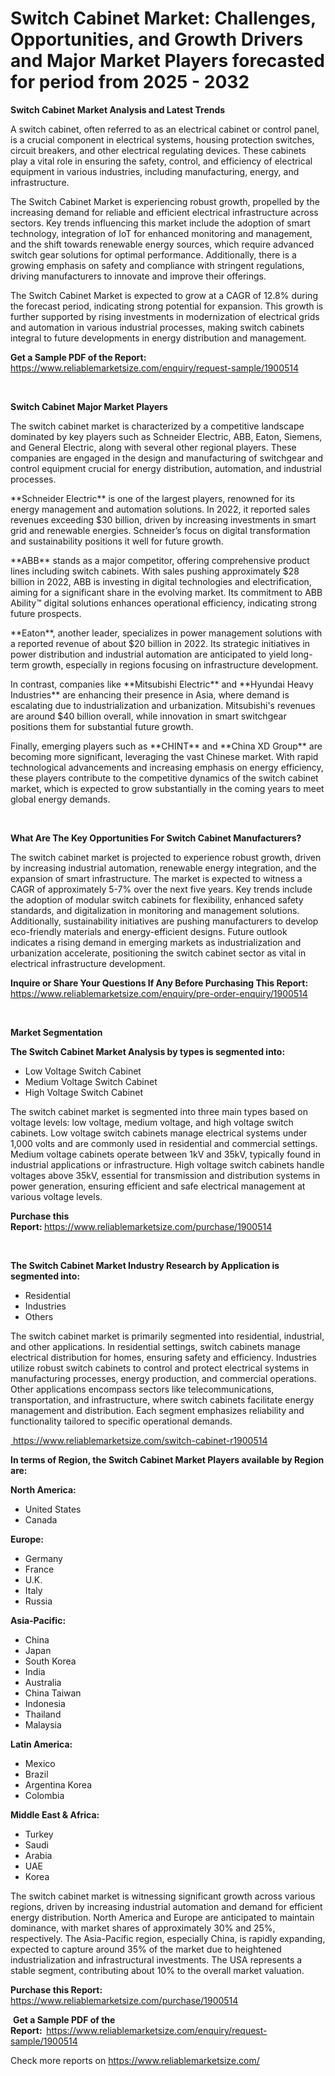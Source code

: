 <p><h1>Switch Cabinet Market: Challenges, Opportunities, and Growth Drivers and Major Market Players forecasted for period from 2025 - 2032</h1></p><p><strong>Switch Cabinet Market Analysis and Latest Trends</strong></p>
<p><p>A switch cabinet, often referred to as an electrical cabinet or control panel, is a crucial component in electrical systems, housing protection switches, circuit breakers, and other electrical regulating devices. These cabinets play a vital role in ensuring the safety, control, and efficiency of electrical equipment in various industries, including manufacturing, energy, and infrastructure.</p><p>The Switch Cabinet Market is experiencing robust growth, propelled by the increasing demand for reliable and efficient electrical infrastructure across sectors. Key trends influencing this market include the adoption of smart technology, integration of IoT for enhanced monitoring and management, and the shift towards renewable energy sources, which require advanced switch gear solutions for optimal performance. Additionally, there is a growing emphasis on safety and compliance with stringent regulations, driving manufacturers to innovate and improve their offerings.</p><p>The Switch Cabinet Market is expected to grow at a CAGR of 12.8% during the forecast period, indicating strong potential for expansion. This growth is further supported by rising investments in modernization of electrical grids and automation in various industrial processes, making switch cabinets integral to future developments in energy distribution and management.</p></p>
<p><strong>Get a Sample PDF of the Report:&nbsp;</strong> <a href="https://www.reliablemarketsize.com/enquiry/request-sample/1900514?utm_campaign=2283&utm_medium=2&utm_source=Github&utm_content=ia&utm_term=22022025&utm_id=switch-cabinet">https://www.reliablemarketsize.com/enquiry/request-sample/1900514</a></p>
<p>&nbsp;</p>
<p><strong>Switch Cabinet Major Market Players</strong></p>
<p><p>The switch cabinet market is characterized by a competitive landscape dominated by key players such as Schneider Electric, ABB, Eaton, Siemens, and General Electric, along with several other regional players. These companies are engaged in the design and manufacturing of switchgear and control equipment crucial for energy distribution, automation, and industrial processes.</p><p>**Schneider Electric** is one of the largest players, renowned for its energy management and automation solutions. In 2022, it reported sales revenues exceeding $30 billion, driven by increasing investments in smart grid and renewable energies. Schneider’s focus on digital transformation and sustainability positions it well for future growth.</p><p>**ABB** stands as a major competitor, offering comprehensive product lines including switch cabinets. With sales pushing approximately $28 billion in 2022, ABB is investing in digital technologies and electrification, aiming for a significant share in the evolving market. Its commitment to ABB Ability™ digital solutions enhances operational efficiency, indicating strong future prospects.</p><p>**Eaton**, another leader, specializes in power management solutions with a reported revenue of about $20 billion in 2022. Its strategic initiatives in power distribution and industrial automation are anticipated to yield long-term growth, especially in regions focusing on infrastructure development.</p><p>In contrast, companies like **Mitsubishi Electric** and **Hyundai Heavy Industries** are enhancing their presence in Asia, where demand is escalating due to industrialization and urbanization. Mitsubishi's revenues are around $40 billion overall, while innovation in smart switchgear positions them for substantial future growth.</p><p>Finally, emerging players such as **CHINT** and **China XD Group** are becoming more significant, leveraging the vast Chinese market. With rapid technological advancements and increasing emphasis on energy efficiency, these players contribute to the competitive dynamics of the switch cabinet market, which is expected to grow substantially in the coming years to meet global energy demands.</p></p>
<p>&nbsp;</p>
<p><strong>What Are The Key Opportunities For Switch Cabinet Manufacturers?</strong></p>
<p><p>The switch cabinet market is projected to experience robust growth, driven by increasing industrial automation, renewable energy integration, and the expansion of smart infrastructure. The market is expected to witness a CAGR of approximately 5-7% over the next five years. Key trends include the adoption of modular switch cabinets for flexibility, enhanced safety standards, and digitalization in monitoring and management solutions. Additionally, sustainability initiatives are pushing manufacturers to develop eco-friendly materials and energy-efficient designs. Future outlook indicates a rising demand in emerging markets as industrialization and urbanization accelerate, positioning the switch cabinet sector as vital in electrical infrastructure development.</p></p>
<p><strong>Inquire or Share Your Questions If Any Before Purchasing This Report:</strong> <a href="https://www.reliablemarketsize.com/enquiry/pre-order-enquiry/1900514?utm_campaign=2283&utm_medium=2&utm_source=Github&utm_content=ia&utm_term=22022025&utm_id=switch-cabinet">https://www.reliablemarketsize.com/enquiry/pre-order-enquiry/1900514</a></p>
<p>&nbsp;</p>
<p><strong>Market Segmentation</strong></p>
<p><strong>The Switch Cabinet Market Analysis by types is segmented into:</strong></p>
<p><ul><li>Low Voltage Switch Cabinet</li><li>Medium Voltage Switch Cabinet</li><li>High Voltage Switch Cabinet</li></ul></p>
<p><p>The switch cabinet market is segmented into three main types based on voltage levels: low voltage, medium voltage, and high voltage switch cabinets. Low voltage switch cabinets manage electrical systems under 1,000 volts and are commonly used in residential and commercial settings. Medium voltage cabinets operate between 1kV and 35kV, typically found in industrial applications or infrastructure. High voltage switch cabinets handle voltages above 35kV, essential for transmission and distribution systems in power generation, ensuring efficient and safe electrical management at various voltage levels.</p></p>
<p><strong>Purchase this Report:&nbsp;</strong><a href="https://www.reliablemarketsize.com/purchase/1900514?utm_campaign=2283&utm_medium=2&utm_source=Github&utm_content=ia&utm_term=22022025&utm_id=switch-cabinet">https://www.reliablemarketsize.com/purchase/1900514</a></p>
<p>&nbsp;</p>
<p><strong>The Switch Cabinet Market Industry Research by Application is segmented into:</strong></p>
<p><ul><li>Residential</li><li>Industries</li><li>Others</li></ul></p>
<p><p>The switch cabinet market is primarily segmented into residential, industrial, and other applications. In residential settings, switch cabinets manage electrical distribution for homes, ensuring safety and efficiency. Industries utilize robust switch cabinets to control and protect electrical systems in manufacturing processes, energy production, and commercial operations. Other applications encompass sectors like telecommunications, transportation, and infrastructure, where switch cabinets facilitate energy management and distribution. Each segment emphasizes reliability and functionality tailored to specific operational demands.</p></p>
<p><a href="https://www.reliablemarketsize.com/switch-cabinet-r1900514?utm_campaign=2283&utm_medium=2&utm_source=Github&utm_content=ia&utm_term=22022025&utm_id=switch-cabinet">&nbsp;https://www.reliablemarketsize.com/switch-cabinet-r1900514</a></p>
<p><strong>In terms of Region, the Switch Cabinet Market Players available by Region are:</strong></p>
<p>
    <p> <strong> North America: </strong>
        <ul>
            <li>United States</li>
            <li>Canada</li>
        </ul>
        </p> 
    <p> <strong> Europe: </strong>
        <ul>
            <li>Germany</li>
            <li>France</li>
            <li>U.K.</li>
            <li>Italy</li>
            <li>Russia</li>
        </ul>
        </p> 
    <p> <strong> Asia-Pacific: </strong>
        <ul>
            <li>China</li>
            <li>Japan</li>
            <li>South Korea</li>
            <li>India</li>
            <li>Australia</li>
            <li>China Taiwan</li>
            <li>Indonesia</li>
            <li>Thailand</li>
            <li>Malaysia</li>
        </ul>
        </p> 
    <p> <strong> Latin America: </strong>
        <ul>
            <li>Mexico</li>
            <li>Brazil</li>
            <li>Argentina Korea</li>
            <li>Colombia</li>
        </ul>
        </p> 
    <p> <strong> Middle East & Africa: </strong>
        <ul>
            <li>Turkey</li>
            <li>Saudi</li>
            <li>Arabia</li>
            <li>UAE</li>
            <li>Korea</li>
        </ul>
    </p>
    </p>
<p><p>The switch cabinet market is witnessing significant growth across various regions, driven by increasing industrial automation and demand for efficient energy distribution. North America and Europe are anticipated to maintain dominance, with market shares of approximately 30% and 25%, respectively. The Asia-Pacific region, especially China, is rapidly expanding, expected to capture around 35% of the market due to heightened industrialization and infrastructural investments. The USA represents a stable segment, contributing about 10% to the overall market valuation.</p></p>
<p><strong>Purchase this Report: </strong><a href="https://www.reliablemarketsize.com/purchase/1900514?utm_campaign=2283&utm_medium=2&utm_source=Github&utm_content=ia&utm_term=22022025&utm_id=switch-cabinet">https://www.reliablemarketsize.com/purchase/1900514</a></p>
<p>&nbsp;<strong>Get a Sample PDF of the Report:&nbsp;&nbsp;</strong><a href="https://www.reliablemarketsize.com/enquiry/request-sample/1900514?utm_campaign=2283&utm_medium=2&utm_source=Github&utm_content=ia&utm_term=22022025&utm_id=switch-cabinet">https://www.reliablemarketsize.com/enquiry/request-sample/1900514</a></p>
<p><strong></strong></p>
<p>Check more reports on <a href="https://www.reliablemarketsize.com/?utm_campaign=2283&utm_medium=2&utm_source=Github&utm_content=ia&utm_term=22022025&utm_id=switch-cabinet">https://www.reliablemarketsize.com/</a></p>